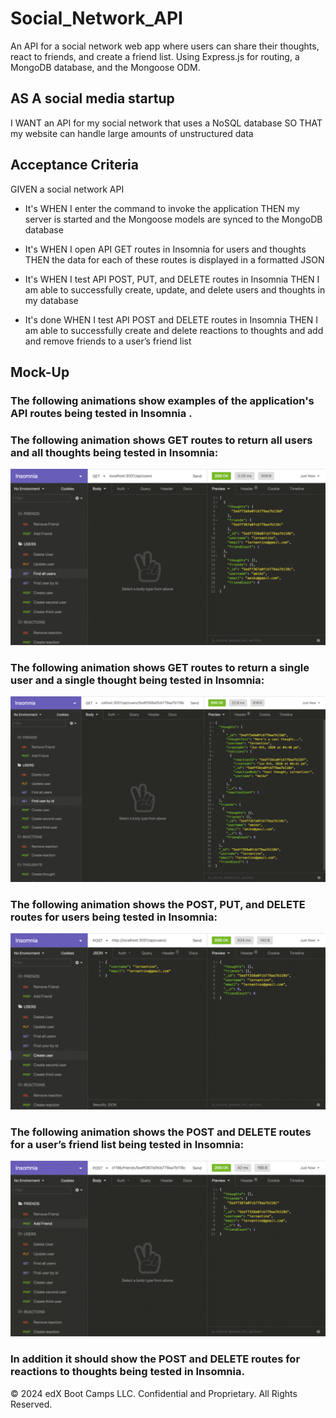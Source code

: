 # Social_Network_API
An API for a social network web app where users can share their thoughts, react to friends, and create a friend list. Using Express.js for routing, a MongoDB database, and the Mongoose ODM. 

## AS A social media startup

I WANT an API for my social network that uses a NoSQL database
SO THAT my website can handle large amounts of unstructured data


## Acceptance Criteria

GIVEN a social network API

- It's WHEN I enter the command to invoke the application
THEN my server is started and the Mongoose models are synced to the MongoDB database

- It's WHEN I open API GET routes in Insomnia for users and thoughts
THEN the data for each of these routes is displayed in a formatted JSON

- It's WHEN I test API POST, PUT, and DELETE routes in Insomnia
THEN I am able to successfully create, update, and delete users and thoughts in my database

- It's done WHEN I test API POST and DELETE routes in Insomnia
THEN I am able to successfully create and delete reactions to thoughts and add and remove friends to a user’s friend list

## Mock-Up

### The following animations show examples of the application's API routes being tested in Insomnia .

### The following animation shows GET routes to return all users and all thoughts being tested in Insomnia:
![](./18-nosql-homework-demo-01.gif)

### The following animation shows GET routes to return a single user and a single thought being tested in Insomnia:
![](./18-nosql-homework-demo-02.gif)

### The following animation shows the POST, PUT, and DELETE routes for users being tested in Insomnia:
![](./18-nosql-homework-demo-03.gif)

### The following animation shows the POST and DELETE routes for a user’s friend list being tested in Insomnia:
![](18-nosql-homework-demo-04.gif)


### In addition it should show the POST and DELETE routes for reactions to thoughts being tested in Insomnia.

© 2024 edX Boot Camps LLC. Confidential and Proprietary. All Rights Reserved.